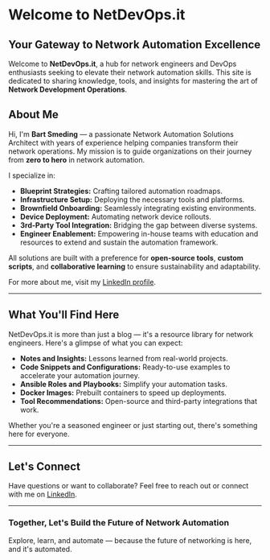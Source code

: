 # Welcome to NetDevOps.it

## Your Gateway to Network Automation Excellence

Welcome to **NetDevOps.it**, a hub for network engineers and DevOps enthusiasts seeking to elevate their network automation skills. This site is dedicated to sharing knowledge, tools, and insights for mastering the art of **Network Development Operations**.

## About Me

Hi, I'm **Bart Smeding** — a passionate Network Automation Solutions Architect with years of experience helping companies transform their network operations. My mission is to guide organizations on their journey from **zero to hero** in network automation.

I specialize in:
- **Blueprint Strategies:** Crafting tailored automation roadmaps.
- **Infrastructure Setup:** Deploying the necessary tools and platforms.
- **Brownfield Onboarding:** Seamlessly integrating existing environments.
- **Device Deployment:** Automating network device rollouts.
- **3rd-Party Tool Integration:** Bridging the gap between diverse systems.
- **Engineer Enablement:** Empowering in-house teams with education and resources to extend and sustain the automation framework.

All solutions are built with a preference for **open-source tools**, **custom scripts**, and **collaborative learning** to ensure sustainability and adaptability.

For more about me, visit my [LinkedIn profile](https://www.linkedin.com/in/bartsmeding/).

---

## What You'll Find Here

NetDevOps.it is more than just a blog — it's a resource library for network engineers. Here's a glimpse of what you can expect:
- **Notes and Insights:** Lessons learned from real-world projects.
- **Code Snippets and Configurations:** Ready-to-use examples to accelerate your automation journey.
- **Ansible Roles and Playbooks:** Simplify your automation tasks.
- **Docker Images:** Prebuilt containers to speed up deployments.
- **Tool Recommendations:** Open-source and third-party integrations that work.

Whether you're a seasoned engineer or just starting out, there's something here for everyone.

---

## Let's Connect

Have questions or want to collaborate? Feel free to reach out or connect with me on [LinkedIn](https://www.linkedin.com/in/bartsmeding/).

---

### Together, Let's Build the Future of Network Automation
Explore, learn, and automate — because the future of networking is here, and it's automated.
